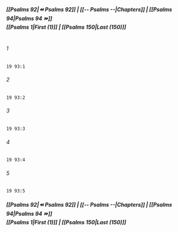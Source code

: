 
##### **[[Psalms 92|⏪ Psalms 92]] | [[-- Psalms --|Chapters]] | [[Psalms 94|Psalms 94 ⏩]]**<br>**[[Psalms 1|First (1)]] | [[Psalms 150|Last (150)]]**<br><br>

###### 1
``` verse
19 93:1
```
###### 2
``` verse
19 93:2
```
###### 3
``` verse
19 93:3
```
###### 4
``` verse
19 93:4
```
###### 5
``` verse
19 93:5
```

##### **[[Psalms 92|⏪ Psalms 92]] | [[-- Psalms --|Chapters]] | [[Psalms 94|Psalms 94 ⏩]]**<br>**[[Psalms 1|First (1)]] | [[Psalms 150|Last (150)]]**
